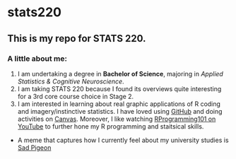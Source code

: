 # stats220

## This is my repo for STATS 220. 

### A little about me:

<!--- numbered lists --->
1. I am undertaking a degree in **Bachelor of Science**, majoring in *Applied Statistics & Cognitive Neuroscience*.
2. I am taking STATS 220 because I found its overviews quite interesting for a 3rd core course choice in Stage 2.
3. I am interested in learning about real graphic applications of R coding and imagery/instinctive statistics. I have loved using [GitHub](https://github.com/) and doing activities on [Canvas](https://canvas.auckland.ac.nz/). Moreover, I like watching [RProgramming101 on YouTube](https://www.youtube.com/@RProgramming101/videos) to further hone my R programming and staitsical skills.

<!--- unordered lists --->
* A meme that captures how I currently feel about my university studies is [Sad Pigeon](https://c.tenor.com/Pa3SHW2PCX0AAAAd/tenor.gif)
